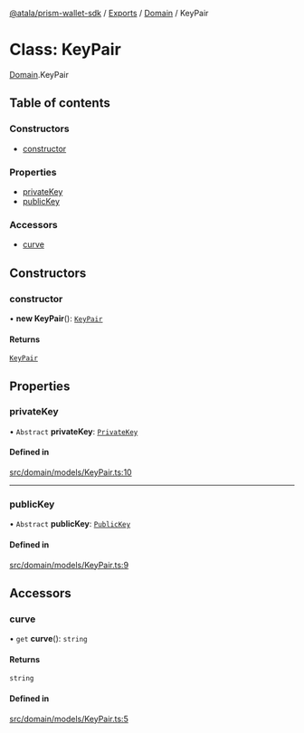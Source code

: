 [@atala/prism-wallet-sdk](../README.md) / [Exports](../modules.md) / [Domain](../modules/Domain.md) / KeyPair

# Class: KeyPair

[Domain](../modules/Domain.md).KeyPair

## Table of contents

### Constructors

- [constructor](Domain.KeyPair.md#constructor)

### Properties

- [privateKey](Domain.KeyPair.md#privatekey)
- [publicKey](Domain.KeyPair.md#publickey)

### Accessors

- [curve](Domain.KeyPair.md#curve)

## Constructors

### constructor

• **new KeyPair**(): [`KeyPair`](Domain.KeyPair.md)

#### Returns

[`KeyPair`](Domain.KeyPair.md)

## Properties

### privateKey

• `Abstract` **privateKey**: [`PrivateKey`](Domain.PrivateKey.md)

#### Defined in

[src/domain/models/KeyPair.ts:10](https://github.com/hyperledger/identus-edge-agent-sdk-ts/blob/c632f0efed4b3d905476bd3d4312ebd50a8d0a12/src/domain/models/KeyPair.ts#L10)

___

### publicKey

• `Abstract` **publicKey**: [`PublicKey`](Domain.PublicKey.md)

#### Defined in

[src/domain/models/KeyPair.ts:9](https://github.com/hyperledger/identus-edge-agent-sdk-ts/blob/c632f0efed4b3d905476bd3d4312ebd50a8d0a12/src/domain/models/KeyPair.ts#L9)

## Accessors

### curve

• `get` **curve**(): `string`

#### Returns

`string`

#### Defined in

[src/domain/models/KeyPair.ts:5](https://github.com/hyperledger/identus-edge-agent-sdk-ts/blob/c632f0efed4b3d905476bd3d4312ebd50a8d0a12/src/domain/models/KeyPair.ts#L5)
